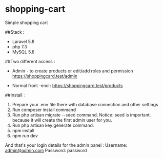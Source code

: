 # shopping-cart
Simple shopping cart

##Stack :
- Laravel 5.8
- php 7.3
- MySQL 5.8


##Two different access :

- Admin - to create products or edit/add roles and permission
https://shoppingcard.test/admin


-  Normal front -end  :
https://shoppingcard.test/products


##Install :

1. Prepare your .env file there with database connection and other settings
2. Run composer install command
3. Run php artisan migrate --seed command. Notice: seed is important, because it will create the first admin user for you.
4. Run php artisan key:generate command.
5. npm install
6. npm run dev

And that's your  login details for the admin panel :
Username:	admin@admin.com
Password:	password